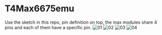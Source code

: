# T4Max6675emu
Use the sketch in this repo, pin definition on top, the max modules share 4 pins and each of them have a specific pin.
![01](https://user-images.githubusercontent.com/46719148/220945491-b00a4b35-a026-4e2d-b4d3-1bf2673fd473.png)
![02](https://user-images.githubusercontent.com/46719148/220945503-7a8043c6-968f-4c34-8ad0-6e6b33005b3f.png)
![03](https://user-images.githubusercontent.com/46719148/220945513-7edd4f4b-ff69-4cf1-80c1-6f76e4f94e36.png)
![04](https://user-images.githubusercontent.com/46719148/220945521-9959b61e-2566-4d89-bc6a-ef8f51d6b948.png)
